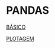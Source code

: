 # PANDAS

[BÁSICO](PANDAS%207cdf6/BA%CC%81SICO%200ec40.md)

[PLOTAGEM](PANDAS%207cdf6/PLOTAGEM%206d236.md)
